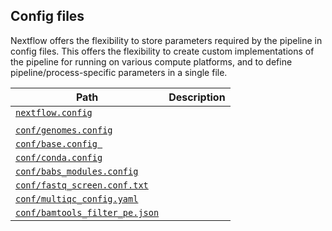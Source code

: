 
## Config files

Nextflow offers the flexibility to store parameters required by the pipeline in config files. This offers the flexibility to create custom implementations of the pipeline for running on various compute platforms, and to define pipeline/process-specific parameters in a single file.

| Path                                                                                                                   | Description                                                                       |
| -----------------------------------------------------------------------------------------------------------------------|-----------------------------------------------------------------------------------|
| [`nextflow.config`](https://github.com/crickbabs/BABS-ATACSeqPE/tree/master/nextflow.config)                           |                                                                                   |
|                                                                                                                        |                                                                                   |
| [`conf/genomes.config`](https://github.com/crickbabs/BABS-ATACSeqPE/tree/master/conf/genomes.config)                   |                                                                                   |
| [`conf/base.config `](https://github.com/crickbabs/BABS-ATACSeqPE/tree/master/conf/base.config)                        |                                                                                   |
| [`conf/conda.config`](https://github.com/crickbabs/BABS-ATACSeqPE/tree/master/conf/conda.config)                       |                                                                                   |
| [`conf/babs_modules.config`](https://github.com/crickbabs/BABS-ATACSeqPE/tree/master/conf/babs_modules.config)         |                                                                                   |
| [`conf/fastq_screen.conf.txt`](https://github.com/crickbabs/BABS-ATACSeqPE/tree/master/conf/fastq_screen.conf.txt)     |                                                                                   |
| [`conf/multiqc_config.yaml`](https://github.com/crickbabs/BABS-ATACSeqPE/tree/master/conf/multiqc_config.yaml)         |                                                                                   |
| [`conf/bamtools_filter_pe.json`](https://github.com/crickbabs/BABS-ATACSeqPE/tree/master/conf/bamtools_filter_pe.json) |                                                                                   |

<!---
Add information on how to customise each of these files to get pipeline running see NGI-RNASeq
-->
